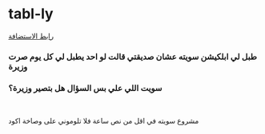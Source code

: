 # tabl-ly
<a href="https://tabl-ly.herokuapp.com">رابط الاستضافة</a>
<h3>طبل لي ابلكيشن سويته عشان صديقتي قالت لو احد يطبل لي كل يوم صرت وزيرة</h3>
<h3>سويت اللي علي بس السؤال هل بتصير وزيرة؟</h3>
<br>
<p>مشروع سويته في اقل من نص ساعة فلا تلوموني على وصاخة اكود</p>
